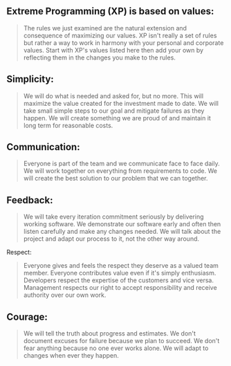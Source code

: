 
## Extreme Programming (XP) is based on values:
> The rules we just examined are the natural extension and consequence of maximizing our values. 
> XP isn't really a set of rules but rather a way to work in harmony with your personal and corporate values. 
> Start with XP's values listed here then add your own by reflecting them in the changes you make to the rules.

## Simplicity: 
> We will do what is needed and asked for, but no more. 
> This will maximize the value created for the investment made to date. We will take small simple steps to our goal and mitigate failures as they happen. 
> We will create something we are proud of and maintain it long term for reasonable costs.

## Communication: 
> Everyone is part of the team and we communicate face to face daily. 
> We will work together on everything from requirements to code. 
> We will create the best solution to our problem that we can together.

## Feedback: 
> We will take every iteration commitment seriously by delivering working software. 
> We demonstrate our software early and often then listen carefully and make any changes needed. 
> We will talk about the project and adapt our process to it, not the other way around.

Respect: 
> Everyone gives and feels the respect they deserve as a valued team member. 
> Everyone contributes value even if it's simply enthusiasm. Developers respect the expertise of the customers and vice versa. 
> Management respects our right to accept responsibility and receive authority over our own work.

## Courage: 
> We will tell the truth about progress and estimates. 
> We don't document excuses for failure because we plan to succeed. 
> We don't fear anything because no one ever works alone. We will adapt to changes when ever they happen.
